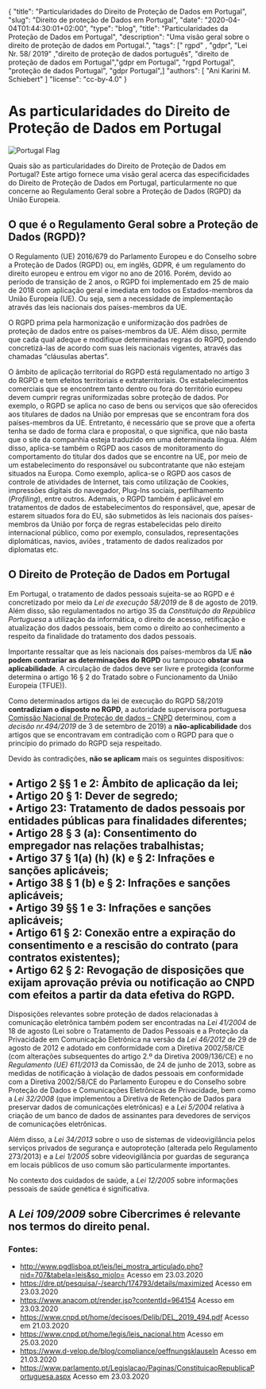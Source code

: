{
    "title": "Particularidades do Direito de Proteção de Dados em Portugal",
    "slug": "Direito de proteção de Dados em Portugal",
    "date": "2020-04-04T01:44:30:01+02:00",
	"type": "blog",
    "title": "Particularidades da Proteção de Dados em Portugal",
	"description": "Uma visão geral sobre o direito de proteção de dados em Portugal.",
    "tags": [" rgpd" , "gdpr", "Lei Nr. 58/ 2019" ,"direito de proteção de dados português", "direito de proteção de dados em Portugal","gdpr em Portugal", "rgpd Portugal", "proteção de dados Portugal", "gdpr Portugal",]
    "authors": [ "Ani Karini M. Schiebert" ]
    "license": "cc-by-4.0"
}

# As particularidades do Direito de Proteção de Dados em Portugal 
<!-- Bitte Titel als Bild zeigen-->

![Portugal Flag](https://upload.wikimedia.org/wikipedia/commons/5/52/Lisbon_67_%2814679919964%29.jpg)
<!-- Bitte Foto in Mittle zeigen -->

Quais são as particularidades do Direito de Proteção de Dados em Portugal? Este artigo fornece uma visão geral acerca das especificidades do Direito de Proteção de Dados em Portugal, particularmente no que concerne ao Regulamento Geral sobre a Proteção de Dados (RGPD) da União Europeia. 

## O que é o Regulamento Geral sobre a Proteção de Dados (RGPD)?

O Regulamento (UE) 2016/679 do Parlamento Europeu e do Conselho sobre a Proteção de Dados (RGPD) ou, em inglês, GDPR, é um regulamento do direito europeu e entrou em vigor no ano de 2016. Porém, devido ao período de transição de 2 anos, o RGPD foi implementado em 25 de maio de 2018 com aplicação geral e imediata em todos os Estados-membros da União Europeia (UE). Ou seja, sem a necessidade de implementação através das leis nacionais dos países-membros da UE. 

O RGPD prima pela harmonização e uniformização dos padrões de proteção de dados entre os países-membros da UE. Além disso, permite que cada qual adeque e modifique determinadas regras do RGPD, podendo concretizá-las de acordo com suas leis nacionais vigentes, através das chamadas “cláusulas abertas”.

O âmbito de aplicação territorial do RGPD está regulamentado no artigo 3 do RGPD e tem efeitos territoriais e extraterritoriais. Os estabelecimentos comerciais que se encontrem tanto dentro ou fora do território europeu devem cumprir regras uniformizadas sobre proteção de dados. Por exemplo, o RGPD se aplica no caso de bens ou serviços que são oferecidos aos titulares de dados na União por empresas que se encontram fora dos países-membros da UE. Entretanto, é necessário que se prove que a oferta tenha se dado de forma clara e proposital, o que significa, que não basta que o site da companhia esteja traduzido em uma determinada língua. Além disso, aplica-se também o RGPD aos casos de monitoramento do comportamento do titular dos dados que se encontre na UE, por meio de um estabelecimento do responsável ou subcontratante que não estejam situados na Europa. Como exemplo, aplica-se o RGPD aos casos de controle de atividades de Internet, tais como utilização de Cookies, impressões digitais do navegador, Plug-Ins sociais, perfilhamento (*Profiling*), entre outros. Ademais, o RGPD também é aplicável em tratamentos de dados de estabelecimentos do responsável, que, apesar de estarem situados fora do EU, são submetidos às leis nacionais dos países-membros da União por força de regras estabelecidas pelo direito internacional público, como por exemplo, consulados, representações diplomáticas, navios, aviões , tratamento de dados realizados por diplomatas etc.

## O Direito de Proteção de Dados em Portugal

 Em Portugal, o tratamento de dados pessoais sujeita-se ao RGPD e é concretizado por meio da *Lei de execução 58/2019* de 8 de agosto de 2019. Além disso, são regulamentados no artigo 35 da *Constituição da República Portuguesa* a utilização da informática, o direito de acesso, retificação e atualização dos dados pessoais, bem como o direito ao conhecimento a respeito da finalidade do tratamento dos dados pessoais.

Importante ressaltar que as leis nacionais dos países-membros da UE **não podem contrariar as determinações do RGPD** ou tampouco **obstar sua aplicabilidade**. A circulação de dados deve ser livre e protegida (conforme determina o artigo 16 § 2 do Tratado sobre o Funcionamento da União Europeia (TFUE)).

Como determinados artigos da lei de execução do RGPD 58/2019 **contradiziam o disposto no RGPD**, a autoridade supervisora portuguesa [Comissão Nacional de Proteção de dados – CNPD](https://www.cnpd.pt/) determinou, com a *decisão nr.494/2019* de 3 de setembro de 2019) a **não-aplicabilidade** dos artigos que se encontravam em contradição com o RGPD para que o princípio do primado do RGPD seja respeitado.

Devido às contradições, **não se aplicam** mais os seguintes dispositivos:

• Artigo 2 §§ 1 e 2: Âmbito de aplicação da lei;  
• Artigo 20 § 1: Dever de segredo;  
• Artigo 23: Tratamento de dados pessoais por entidades públicas para finalidades diferentes;  
• Artigo 28 § 3 (a): Consentimento do empregador nas relações trabalhistas;  
• Artigo 37 § 1(a) (h) (k) e § 2: Infrações e sanções aplicáveis;  
• Artigo 38 § 1 (b) e § 2: Infrações e sanções aplicáveis;  
• Artigo 39 §§ 1 e 3: Infrações e sanções aplicáveis;  
• Artigo 61 § 2: Conexão entre a expiração do consentimento e a rescisão do contrato (para contratos existentes);  
• Artigo 62 § 2: Revogação de disposições que exijam aprovação prévia ou notificação ao CNPD com efeitos a partir da data efetiva do RGPD.
---

Disposições relevantes sobre proteção de dados relacionadas à comunicação eletrônica também podem ser encontradas na *Lei 41/2004* de 18 de agosto (Lei sobre o Tratamento de Dados Pessoais e a Proteção da Privacidade em Comunicação Eletrônica na versão da *Lei 46/2012* de 29 de agosto de 2012 e adotado em conformidade com a Diretiva 2002/58/CE (com alterações subsequentes do artigo 2.º da Diretiva 2009/136/CE) e no *Regulamento (UE) 611/2013* da Comissão, de 24 de junho de 2013, sobre as medidas de notificação à violação de dados pessoais em conformidade com a Diretiva 2002/58/CE do Parlamento Europeu e do Conselho sobre Proteção de Dados e Comunicações Eletrônicas de Privacidade, bem como a *Lei 32/2008* (que implementou a Diretiva de Retenção de Dados para preservar dados de comunicações eletrônicas) e a *Lei 5/2004* relativa à criação de um banco de dados de assinantes para devedores de serviços de comunicações eletrônicas.

Além disso, a *Lei 34/2013* sobre o uso de sistemas de videovigilância pelos serviços privados de segurança e autoproteção (alterada pelo Regulamento 273/2013) e a *Lei 1/2005* sobre videovigilância por guardas de segurança em locais públicos de uso comum são particularmente importantes.

No contexto dos cuidados de saúde, a *Lei 12/2005* sobre informações pessoais de saúde genética é significativa.

A *Lei 109/2009* sobre Cibercrimes é relevante nos termos do direito penal.
---

### Fontes:

- http://www.pgdlisboa.pt/leis/lei_mostra_articulado.php?nid=707&tabela=leis&so_miolo= Acesso em 23.03.2020  
- https://dre.pt/pesquisa/-/search/174793/details/maximized Acesso em 23.03.2020  
- https://www.anacom.pt/render.jsp?contentId=964154 Acesso em 23.03.2020  
- https://www.cnpd.pt/home/decisoes/Delib/DEL_2019_494.pdf Acesso em 21.03.2020  
- https://www.cnpd.pt/home/legis/leis_nacional.htm Acesso em 25.03.2020  
- https://www.d-velop.de/blog/compliance/oeffnungsklauseln Acesso em 21.03.2020  
- https://www.parlamento.pt/Legislacao/Paginas/ConstituicaoRepublicaPortuguesa.aspx Acesso em 23.03.2020  

